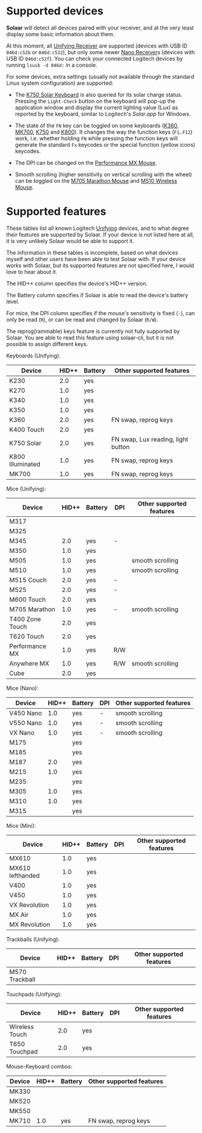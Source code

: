 # Supported devices

**Solaar** will detect all devices paired with your receiver, and at the very
least display some basic information about them.

At this moment, all [Unifying Receiver][unifying] are supported (devices with
USB ID `046d:c52b` or `046d:c532`), but only some newer [Nano Receiver][nano]s
(devices with USB ID `046d:c52f`). You can check your connected Logitech devices
by running `lsusb -d 046d:` in a console.

For some devices, extra settings (usually not available through the standard
Linux system configuration) are supported:

* The [K750 Solar Keyboard][K750] is also queried for its solar charge status.
  Pressing the `Light-Check` button on the keyboard will pop-up the application
  window and display the current lighting value (Lux) as reported by the
  keyboard, similar to Logitech's *Solar.app* for Windows.

* The state of the `FN` key can be toggled on some keyboards ([K360][K360],
  [MK700][K700], [K750][K750] and [K800][K800]). It changes the way the function
  keys (`F1`..`F12`) work, i.e. whether holding `FN` while pressing the function
  keys will generate the standard `Fx` keycodes or the special function (yellow
  icons) keycodes.

* The DPI can be changed on the [Performance MX Mouse][P_MX].

* Smooth scrolling (higher sensitivity on vertical scrolling with the wheel) can
  be toggled on the [M705 Marathon Mouse][M705] and [M510 Wireless Mouse][M510].


# Supported features

These tables list all known Logitech [Unifying][unifying] devices, and to what
degree their features are supported by Solaar. If your device is not listed here
at all, it is very unlikely Solaar would be able to support it.

The information in these tables is incomplete, based on what devices myself and
other users have been able to test Solaar with. If your device works with
Solaar, but its supported features are not specified here, I would love to hear
about it.


The HID++ column specifies the device's HID++ version.

The Battery column specifies if Solaar is able to read the device's battery
level.

For mice, the DPI column specifies if the mouse's sensitivity is fixed (`-`),
can only be read (`R`), or can be read and changed by Solaar (`R/W`).

The reprog(rammable) keys feature is currently not fully supported by Solaar.
You are able to read this feature using solaar-cli, but it is not possible to
assign different keys.


Keyboards (Unifying):

| Device           | HID++ | Battery | Other supported features                |
|------------------|-------|---------|-----------------------------------------|
| K230             | 2.0   | yes     |                                         |
| K270             | 1.0   | yes     |                                         |
| K340             | 1.0   | yes     |                                         |
| K350             | 1.0   | yes     |                                         |
| K360             | 2.0   | yes     | FN swap, reprog keys                    |
| K400 Touch       | 2.0   | yes     |                                         |
| K750 Solar       | 2.0   | yes     | FN swap, Lux reading, light button      |
| K800 Illuminated | 1.0   | yes     | FN swap, reprog keys                    |
| MK700            | 1.0   | yes     | FN swap, reprog keys                    |


Mice (Unifying):

| Device           | HID++ | Battery | DPI   | Other supported features        |
|------------------|-------|---------|-------|---------------------------------|
| M317             |       |         |       |                                 |
| M325             |       |         |       |                                 |
| M345             | 2.0   | yes     | -     |                                 |
| M350             | 1.0   | yes     |       |                                 |
| M505             | 1.0   | yes     |       | smooth scrolling                |
| M510             | 1.0   | yes     |       | smooth scrolling                |
| M515 Couch       | 2.0   | yes     | -     |                                 |
| M525             | 2.0   | yes     | -     |                                 |
| M600 Touch       | 2.0   | yes     |       |                                 |
| M705 Marathon    | 1.0   | yes     | -     | smooth scrolling                |
| T400 Zone Touch  | 2.0   | yes     |       |                                 |
| T620 Touch       | 2.0   | yes     |       |                                 |
| Performance MX   | 1.0   | yes     | R/W   |                                 |
| Anywhere MX      | 1.0   | yes     | R/W   | smooth scrolling                |
| Cube             | 2.0   | yes     |       |                                 |


Mice (Nano):

| Device           | HID++ | Battery | DPI   | Other supported features        |
|------------------|-------|---------|-------|---------------------------------|
| V450 Nano        | 1.0   | yes     | -     | smooth scrolling                |
| V550 Nano        | 1.0   | yes     | -     | smooth scrolling                |
| VX Nano          | 1.0   | yes     | -     | smooth scrolling                |
| M175             |       | yes     |       |                                 |
| M185             |       | yes     |       |                                 |
| M187             | 2.0   | yes     |       |                                 |
| M215             | 1.0   | yes     |       |                                 |
| M235             |       | yes     |       |                                 |
| M305             | 1.0   | yes     |       |                                 |
| M310             | 1.0   | yes     |       |                                 |
| M315             |       | yes     |       |                                 |


Mice (Mini):

| Device           | HID++ | Battery | DPI   | Other supported features        |
|------------------|-------|---------|-------|---------------------------------|
| MX610            | 1.0   | yes     |       |                                 |
| MX610 lefthanded | 1.0   | yes     |       |                                 |
| V400             | 1.0   | yes     |       |                                 |
| V450             | 1.0   | yes     |       |                                 |
| VX Revolution    | 1.0   | yes     |       |                                 |
| MX Air           | 1.0   | yes     |       |                                 |
| MX Revolution    | 1.0   | yes     |       |                                 |


Trackballs (Unifying):

| Device           | HID++ | Battery | DPI   | Other supported features        |
|------------------|-------|---------|-------|---------------------------------|
| M570 Trackball   |       |         |       |                                 |


Touchpads (Unifying):

| Device           | HID++ | Battery | DPI   | Other supported features        |
|------------------|-------|---------|-------|---------------------------------|
| Wireless Touch   | 2.0   | yes     |       |                                 |
| T650 Touchpad    | 2.0   | yes     |       |                                 |


Mouse-Keyboard combos:

| Device           | HID++ | Battery | Other supported features                |
|------------------|-------|---------|-----------------------------------------|
| MK330            |       |         |                                         |
| MK520            |       |         |                                         |
| MK550            |       |         |                                         |
| MK710            | 1.0   | yes     | FN swap, reprog keys                    |


[unifying]: http://logitech.com/en-us/66/6079
[nano]: http://logitech.com/mice-pointers/articles/5926
[K360]: http://logitech.com/product/keyboard-k360
[K700]: http://logitech.com/product/wireless-desktop-mk710
[K750]: http://logitech.com/product/k750-keyboard
[K800]: http://logitech.com/product/wireless-illuminated-keyboard-k800
[M510]: http://logitech.com/product/wireless-mouse-m510
[M705]: http://logitech.com/product/marathon-mouse-m705
[P_MX]: http://logitech.com/product/performance-mouse-mx
[A_MX]: http://logitech.com/product/anywhere-mouse-mx
